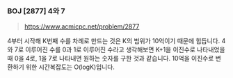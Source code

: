 ### BOJ [2877] 4와 7
> https://www.acmicpc.net/problem/2877

4부터 시작해 K번째 수를 차례로 만드는 것은 K의 범위가 10억이기 때문에 힘듭니다. 4와 7로 이루어진 수를 0과 1로 이루어진 수라고 생각해보면 K+1을 이진수로 나타내었을 때 0을 4로, 1을 7로 나타내면 원하는 숫자를 구한 것과 같습니다. 10억을 이진수로 변환하기 위한 시간복잡도는 O(logK)입니다.
